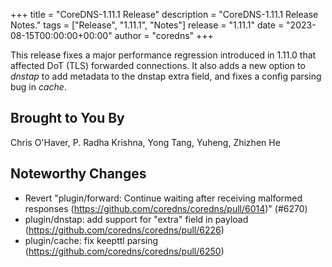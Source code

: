 +++
title = "CoreDNS-1.11.1 Release"
description = "CoreDNS-1.11.1 Release Notes."
tags = ["Release", "1.11.1", "Notes"]
release = "1.11.1"
date = "2023-08-15T00:00:00+00:00"
author = "coredns"
+++

This release fixes a major performance regression introduced in 1.11.0 that affected DoT (TLS) forwarded connections.
It also adds a new option to _dnstap_ to add metadata to the dnstap extra field, and fixes a config parsing bug in _cache_.

## Brought to You By

Chris O'Haver,
P. Radha Krishna,
Yong Tang,
Yuheng,
Zhizhen He

## Noteworthy Changes

* Revert "plugin/forward: Continue waiting after receiving malformed responses (https://github.com/coredns/coredns/pull/6014)" (#6270)
* plugin/dnstap: add support for "extra" field in payload (https://github.com/coredns/coredns/pull/6226)
* plugin/cache: fix keepttl parsing (https://github.com/coredns/coredns/pull/6250)
